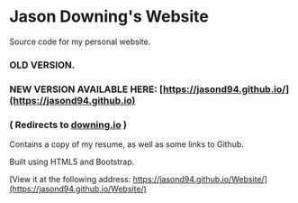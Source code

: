 # Jason Downing's Website
Source code for my personal website.

### OLD VERSION. 
### NEW VERSION AVAILABLE HERE: [https://jasond94.github.io/](https://jasond94.github.io)
### ( Redirects to [downing.io](http://downing.io) )


Contains a copy of my resume, as well as some links to Github.

Built using HTML5 and Bootstrap.

[View it at the following address: https://jasond94.github.io/Website/](https://jasond94.github.io/Website/)
